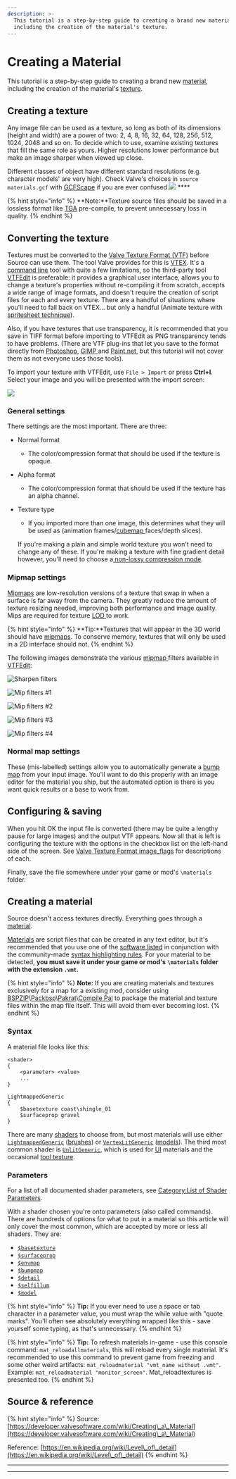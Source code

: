 ```yaml
---
description: >-
  This tutorial is a step-by-step guide to creating a brand new material,
  including the creation of the material's texture.
---
```


# Creating a Material

This tutorial is a step-by-step guide to creating a brand new [material](../valve-material-type-vmt.md), including the creation of the material's [texture](./).

## Creating a texture

Any image file can be used as a texture, so long as both of its dimensions (height and width) are a power of two: 2, 4, 8, 16, 32, 64, 128, 256, 512, 1024, 2048 and so on. To decide which to use, examine existing textures that fill the same role as yours. Higher resolutions lower performance but make an image sharper when viewed up close.

Different classes of object have different standard resolutions (e.g. character models' are very high). Check Valve's choices in `source materials.gcf` with [GCFScape](https://developer.valvesoftware.com/wiki/GCFScape) if you are ever confused.![](https://developer.valvesoftware.com/w/images/c/cc/Note.png) ****&#x20;

{% hint style="info" %}
**Note:**Texture source files should be saved in a lossless format like [TGA](../../file-format/truevision-graphics-adapter-tga.md) pre-compile, to prevent unnecessary loss in quality.
{% endhint %}

## **Converting the texture**

Textures must be converted to the [Valve Texture Format (VTF)](./) before Source can  use them. The tool Valve provides for this is [VTEX](https://developer.valvesoftware.com/wiki/Vtex). It's a [command line](https://developer.valvesoftware.com/wiki/Command\_line) tool with quite a few limitations, so the third-party tool [VTFEdit](../../../how-to-start-modding/modding-introduction/modding-tools/#vtf-and-vmt) is preferable: it provides a graphical user interface, allows you to change a texture's properties without re-compiling it from scratch, accepts a wide range of image formats, and doesn't require the creation of script files for each and every texture. There are a handful of situations where you'll need to fall back on VTEX... but only a handful (Animate texture with [spritesheet technique](animated-particles.md)).

Also, if you have textures that use transparency, it is recommended that you save in TIFF format before importing to VTFEdit as PNG transparency tends to have problems. (There are VTF plug-ins that let you save to the format directly from [Photoshop](../../../how-to-start-modding/modding-introduction/modding-tools/#graphics-animation-color-editors), [GIMP ](../../../how-to-start-modding/modding-introduction/modding-tools/#graphics-animation-color-editors)and [Paint.net](../../../how-to-start-modding/modding-introduction/modding-tools/#graphics-animation-color-editors), but this tutorial will not cover them as not everyone uses those tools).

To import your texture with VTFEdit, use  `File > Import` or press **Ctrl+I**. Select your image and you will be presented with the import screen:

![](../../../.gitbook/assets/vtfedit\_importoptions.png)

### General settings

There settings are the most important. There are three:

* Normal format
  * The color/compression format that should be used if the texture is opaque.
* Alpha format
  * The color/compression format that should be used if the texture has an alpha channel.
*   Texture type

    * If you imported more than one image, this determines what they will be used as (animation frames/[cubemap ](../cube-mapping.md)faces/depth slices).

    If you're making a plain and simple world texture you won't need to change any of these. If you're making a texture with fine gradient detail however, you'll need to choose a[ non-lossy compression mode](./#choosing-an-image-format).

### Mipmap settings

[Mipmaps](../mip-mapping.md) are low-resolution versions of a texture that swap in when a surface is far away from the camera. They greatly reduce the amount of texture resizing needed, improving both performance and image quality. Mips are required for texture [LOD ](https://en.wikipedia.org/wiki/Level\_of\_detail)to work.

{% hint style="info" %}
&#x20;**Tip:**Textures that will appear in the 3D world should have [mipmaps](../mip-mapping.md). To conserve memory, textures that will only be used in a 2D interface should not.
{% endhint %}

The following images demonstrate the various [mipmap ](../mip-mapping.md)filters available in [VTFEdit](../../../how-to-start-modding/modding-introduction/modding-tools/#vtf-and-vmt):

![Sharpen filters](../../../.gitbook/assets/vtf\_sharpen\_filters.jpg)

![Mip filters #1](../../../.gitbook/assets/vtf\_mipmap\_filters1.jpg)

![Mip filters #2](../../../.gitbook/assets/vtf\_mipmap\_filters2.jpg)

![Mip filters #3](../../../.gitbook/assets/vtf\_mipmap\_filters3.jpg)

![Mip filters #4](../../../.gitbook/assets/vtf\_mipmap\_filters4.jpg)

### Normal map settings

These (mis-labelled) settings allow you to automatically generate a [bump map](https://developer.valvesoftware.com/wiki/Bump\_map) from your input image. You'll want to do this properly with an image editor for the material you ship, but the automated option is there is you want quick results or a base to work from.

## Configuring & saving

When you hit OK the input file is converted (there may be quite a lengthy pause for large images) and the output VTF appears. Now all that is left is configuring the texture with the options in the checkbox list on the left-hand side of the screen. See [Valve Texture Format image\_flags](./#image-flags) for descriptions of each.

Finally, save the file somewhere under your game or mod's  `\materials` folder.

## Creating a material

Source doesn't access textures directly. Everything goes through a [material](../valve-material-type-vmt.md).

[Materials](../valve-material-type-vmt.md) are script files that can be created in any text editor, but it's recommended that you use one of the [software listed](../../../how-to-start-modding/modding-introduction/modding-tools/#general) in conjunction with the community-made [syntax highlighting rules](https://developer.valvesoftware.com/wiki/Notepad%2B%2B\_VDF\_languages). For your material to be detected, **you must save it under your game or mod's** **`\materials` folder with the extension `.vmt`**.

{% hint style="info" %}
&#x20;**Note:** If you are creating materials and textures exclusively for a map for a existing mod, consider using  [BSPZIP](https://developer.valvesoftware.com/wiki/BSPZIP)\\[Packbsp](https://developer.valvesoftware.com/wiki/Packbsp)\\[Pakrat](https://developer.valvesoftware.com/wiki/Pakrat)\\[Compile Pal](https://developer.valvesoftware.com/wiki/Compile\_Pal) to package the material and texture files within the map file itself. This will avoid them ever becoming lost.
{% endhint %}

### Syntax

A material file looks like this:

```
<shader>
{
	<parameter> <value>
	...
}
```

```
LightmappedGeneric
{
	$basetexture coast\shingle_01
	$surfaceprop gravel
}
```

There are many [shaders](https://developer.valvesoftware.com/wiki/Shader) to choose from, but most materials will use either [`LightmappedGeneric`](https://developer.valvesoftware.com/wiki/LightmappedGeneric) ([brushes](https://developer.valvesoftware.com/wiki/Brush)) or [`VertexLitGeneric`](https://developer.valvesoftware.com/wiki/VertexLitGeneric) ([models](https://developer.valvesoftware.com/wiki/Model)). The third most common shader is [`UnlitGeneric`](https://developer.valvesoftware.com/wiki/UnlitGeneric), which is used for [UI](https://developer.valvesoftware.com/wiki/VGUI2) materials and the occasional [tool texture](https://developer.valvesoftware.com/wiki/Tool\_texture).

### Parameters

For a list of all documented shader parameters, see [Category:List of Shader Parameters](https://developer.valvesoftware.com/wiki/Category:List\_of\_Shader\_Parameters).

With a shader chosen you're onto parameters (also called commands). There are hundreds of options for what to put in a material so this article will only cover the most common, which are accepted by more or less all shaders. They are:

* [`$basetexture`](../shader/usdbasetexture.md)
* [`$surfaceprop`](https://developer.valvesoftware.com/wiki/$surfaceprop)
* [`$envmap`](https://developer.valvesoftware.com/wiki/$envmap)
* [`$bumpmap`](../bump-map/usdbumpmap.md)
* [`$detail`](https://developer.valvesoftware.com/wiki/$detail)
* [`$selfillum`](https://developer.valvesoftware.com/wiki/$selfillum)
* [`$model`](https://developer.valvesoftware.com/wiki/$model\_\(VMT\))

{% hint style="info" %}
&#x20;**Tip:** If you ever need to use a space or tab character in a parameter value, you must wrap the while value with "quote marks". You'll often see absolutely everything wrapped like this - save yourself some typing, as that's unnecessary.
{% endhint %}

{% hint style="info" %}
&#x20;**Tip:** To refresh materials in-game - use this console command: `mat_reloadallmaterials`, this will reload every single material. It's recommended to use this command to prevent game from freezing and some other weird artifacts: `mat_reloadmaterial "vmt_name without .vmt"`. Example: `mat_reloadmaterial "monitor_screen"`. Mat\_reloadtextures is presented too.
{% endhint %}

## Source & reference

{% hint style="info" %}
Source: [https://developer.valvesoftware.com/wiki/Creating\_a\_Material](https://developer.valvesoftware.com/wiki/Creating\_a\_Material)

Reference: [https://en.wikipedia.org/wiki/Level\_of\_detail](https://en.wikipedia.org/wiki/Level\_of\_detail)
{% endhint %}











****

****
